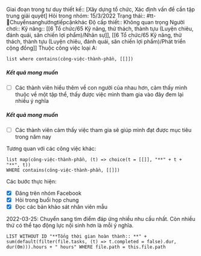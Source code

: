 Giai đoạn trong tư duy thiết kế:: [Xây dựng tổ chức, Xác định vấn đề cần tập trung giải quyết]
Hỏi trong nhóm: 15/3/2022
Trạng thái:: #tt-🔀Chuyểnsanghướngtiếpcậnkhác
Độ cấp thiết:: Không quan trọng
Người chơi::
Kỹ năng:: [[6 Tổ chức/65 Kỹ năng, thử thách, thành tựu (Luyện chiêu, đánh quái, săn chiến lợi phẩm)/Nhân sự]], [[6 Tổ chức/65 Kỹ năng, thử thách, thành tựu (Luyện chiêu, đánh quái, săn chiến lợi phẩm)/Phát triển cộng đồng]]
Thuộc công việc loại A:
```dataview
list where contains(công-việc-thành-phần, [[]])
```

##### Kết quả mong muốn
- [ ] Các thành viên hiểu thêm về con người của nhau hơn, cảm thấy mình thuộc về một tập thể, thấy được việc mình tham gia vào đây đem lại nhiều ý nghĩa
##### Kết quả mong muốn
- [ ] Các thành viên cảm thấy việc tham gia sẽ giúp mình đạt được mục tiêu trong năm nay

Tương quan với các công việc khác:
```dataview 
list map(công-việc-thành-phần, (t) => choice(t = [[]], "**" + t + "**", t))
WHERE contains(công-việc-thành-phần, [[]])
```

Các bước thực hiện:
- [x] Đăng trên nhóm Facebook
- [x] Hỏi trong buổi họp chung
- [x] Đọc các bản khảo sát nhân viên mẫu

2022-03-25: Chuyển sang tìm điểm đáp ứng nhiều nhu cầu nhất. Còn nhiều thứ có thể tạo động lực nội sinh hơn là mỗi ý nghĩa. 

```dataview
LIST WITHOUT ID "**Tổng thời gian hoàn thành:: **" + sum(default(filter(file.tasks, (t) => t.completed = false).dur, dur(0m))).hours + " hours" WHERE file.path = this.file.path
```


